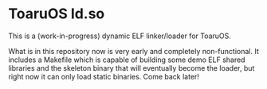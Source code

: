 # ToaruOS ld.so

This is a (work-in-progress) dynamic ELF linker/loader for ToaruOS.

What is in this repository now is very early and completely non-functional. It includes a Makefile which is capable of building some demo ELF shared libraries and the skeleton binary that will eventually become the loader, but right now it can only load static binaries. Come back later!
